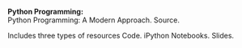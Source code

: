 <b>Python Programming:</b> 
<br>
Python Programming: A Modern Approach. Source.

Includes three types of resources
Code.
iPython Notebooks.
Slides.
